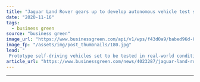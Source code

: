 ```yaml
---
title: "Jaguar Land Rover gears up to develop autonomous vehicle test site"
date: "2020-11-16"
tags: 
  - business green
source: "business green"
image_url: "https://www.businessgreen.com/api/v1/wps/f43d0a9/babed96d-8b52-4abe-a40c-8c97ebe5760e/4/JLR-Autonomous-185x114.jpg"
image_fp: "/assets/img/post_thumbnails/180.jpg"
lead: "
 Prototype self-driving vehicles set to be tested in real-world conditions at the Future Mobility Campus Ireland in County Clare ..."
article_url: "https://www.businessgreen.com/news/4023287/jaguar-land-rover-gears-develop-autonomous-vehicle-test-site"
---
```


---
